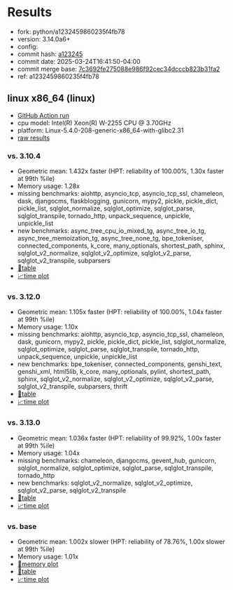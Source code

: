 # Results

- fork: python/a1232459860235f4fb78
- version: 3.14.0a6+
- config: 
- commit hash: [a123245](https://github.com/python/cpython/commit/a123245)
- commit date: 2025-03-24T16:41:50-04:00
- commit merge base: [7c3692fe275088e986f92cec34dcccb823b31fa2](https://github.com/python/cpython/commit/7c3692fe275088e986f92cec34dcccb823b31fa2)
- ref: a1232459860235f4fb78

## linux x86_64 (linux)

- [GitHub Action run](https://github.com/faster-cpython/benchmarking/actions/runs/14070261762)
- cpu model: Intel(R) Xeon(R) W-2255 CPU @ 3.70GHz
- platform: Linux-5.4.0-208-generic-x86_64-with-glibc2.31
- [raw results](bm-20250324-linux-x86_64-python-a1232459860235f4fb78-3.14.0a6%2B-a123245.json)

### vs. 3.10.4

- Geometric mean: 1.432x faster (HPT: reliability of 100.00%, 1.30x faster at 99th %ile)
- Memory usage: 1.28x
- missing benchmarks: aiohttp, asyncio_tcp, asyncio_tcp_ssl, chameleon, dask, djangocms, flaskblogging, gunicorn, mypy2, pickle, pickle_dict, pickle_list, sqlglot_normalize, sqlglot_optimize, sqlglot_parse, sqlglot_transpile, tornado_http, unpack_sequence, unpickle, unpickle_list
- new benchmarks: async_tree_cpu_io_mixed_tg, async_tree_io_tg, async_tree_memoization_tg, async_tree_none_tg, bpe_tokeniser, connected_components, k_core, many_optionals, shortest_path, sphinx, sqlglot_v2_normalize, sqlglot_v2_optimize, sqlglot_v2_parse, sqlglot_v2_transpile, subparsers
- [📄table](bm-20250324-linux-x86_64-python-a1232459860235f4fb78-3.14.0a6%2B-a123245-vs-3.10.4.md)
- [📈time plot](bm-20250324-linux-x86_64-python-a1232459860235f4fb78-3.14.0a6%2B-a123245-vs-3.10.4.svg)

### vs. 3.12.0

- Geometric mean: 1.105x faster (HPT: reliability of 100.00%, 1.04x faster at 99th %ile)
- Memory usage: 1.10x
- missing benchmarks: aiohttp, asyncio_tcp, asyncio_tcp_ssl, chameleon, dask, gunicorn, mypy2, pickle, pickle_dict, pickle_list, sqlglot_normalize, sqlglot_optimize, sqlglot_parse, sqlglot_transpile, tornado_http, unpack_sequence, unpickle, unpickle_list
- new benchmarks: bpe_tokeniser, connected_components, genshi_text, genshi_xml, html5lib, k_core, many_optionals, pylint, shortest_path, sphinx, sqlglot_v2_normalize, sqlglot_v2_optimize, sqlglot_v2_parse, sqlglot_v2_transpile, subparsers, thrift
- [📄table](bm-20250324-linux-x86_64-python-a1232459860235f4fb78-3.14.0a6%2B-a123245-vs-3.12.0.md)
- [📈time plot](bm-20250324-linux-x86_64-python-a1232459860235f4fb78-3.14.0a6%2B-a123245-vs-3.12.0.svg)

### vs. 3.13.0

- Geometric mean: 1.036x faster (HPT: reliability of 99.92%, 1.00x faster at 99th %ile)
- Memory usage: 1.04x
- missing benchmarks: chameleon, djangocms, gevent_hub, gunicorn, sqlglot_normalize, sqlglot_optimize, sqlglot_parse, sqlglot_transpile, tornado_http
- new benchmarks: sqlglot_v2_normalize, sqlglot_v2_optimize, sqlglot_v2_parse, sqlglot_v2_transpile
- [📄table](bm-20250324-linux-x86_64-python-a1232459860235f4fb78-3.14.0a6%2B-a123245-vs-3.13.0.md)
- [📈time plot](bm-20250324-linux-x86_64-python-a1232459860235f4fb78-3.14.0a6%2B-a123245-vs-3.13.0.svg)

### vs. base

- Geometric mean: 1.002x slower (HPT: reliability of 78.76%, 1.00x slower at 99th %ile)
- Memory usage: 1.01x
- [🧠memory plot](bm-20250324-linux-x86_64-python-a1232459860235f4fb78-3.14.0a6%2B-a123245-vs-base-mem.svg)
- [📄table](bm-20250324-linux-x86_64-python-a1232459860235f4fb78-3.14.0a6%2B-a123245-vs-base.md)
- [📈time plot](bm-20250324-linux-x86_64-python-a1232459860235f4fb78-3.14.0a6%2B-a123245-vs-base.svg)

